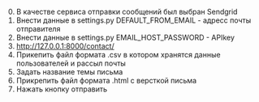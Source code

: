 0. В качестве сервиса отправки сообщений был выбран Sendgrid
1. Внести данные в settings.py DEFAULT_FROM_EMAIL - адресс почты отправителя
2. Внести данные в settings.py EMAIL_HOST_PASSWORD - APIkey
3. http://127.0.0.1:8000/contact/ 
4. Прикепить файл формата .csv в котором хранятся данные пользователей и рассыл почты
5. Задать название темы письма
6. Прикрепить файл формата .html с версткой письма
7. Нажать кнопку отправить
